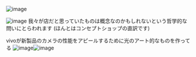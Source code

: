 
![image](https://gyazo.com/eeaec3bac5765b4808d8def65809b1d4/thumb/1000)

![image](https://gyazo.com/be296e7ed4dd5c4ea8d3d0e2405c0841/thumb/1000)
我々が店だと思っていたものは概念なのかもしれないという哲学的な問いにとらわれます
(ほんとはコンセプトショップの直訳です)

vivoが新製品のカメラの性能をアピールするために光のアート的なものを作ってる
![image](https://gyazo.com/26d045bb560cc8eece742054571d066b/thumb/1000)![image](https://gyazo.com/479bde90b6ed74a3b25c8851a5951520/thumb/1000)